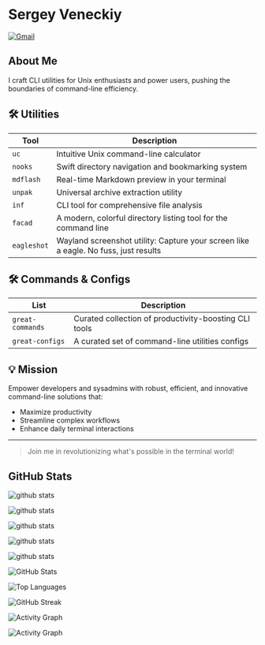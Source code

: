 # Sergey Veneckiy

[![Gmail](https://img.shields.io/badge/Gmail-Email%20Me-blue?logo=gmail)](mailto:s.venetsky@gmail.com)

## About Me

I craft CLI utilities for Unix enthusiasts and power users, pushing the boundaries of command-line efficiency.


## 🛠️ Utilities

| Tool | Description |
|------|-------------|
| `uc` | Intuitive Unix command-line calculator |
| `nooks` | Swift directory navigation and bookmarking system |
| `mdflash` | Real-time Markdown preview in your terminal |
| `unpak` | Universal archive extraction utility |
| `inf` | CLI tool for comprehensive file analysis  |
| `facad` | A modern, colorful directory listing tool for the command line  |
| `eagleshot` | Wayland screenshot utility: Capture your screen like a eagle. No fuss, just results |

## 🛠️ Commands & Configs
| List        | Description |
|-------------|-------------|
| `great-commands` | Curated collection of productivity-boosting CLI tools |
| `great-configs`  | A curated set of command-line utilities configs |



## 💡 Mission

Empower developers and sysadmins with robust, efficient, and innovative command-line solutions that:

- Maximize productivity
- Streamline complex workflows
- Enhance daily terminal interactions

---

> Join me in revolutionizing what's possible in the terminal world!


## GitHub Stats

![github stats](https://github-readme-stats.vercel.app/api?username=yellow-footed-honeyguide&show_icons=true&count_private=true&hide_title=true)

![github stats](https://github-readme-stats.vercel.app/api?username=yellow-footed-honeyguide&show_icons=true&count_private=true&hide_title=false&theme=radical&bg_color=0D1117&hide_border=true&include_all_commits=true&custom_title=My%20GitHub%20Stats&line_height=29&text_color=ffffff&icon_color=ff3860&title_color=ff3860)


![github stats](https://github-readme-stats.vercel.app/api?username=yellow-footed-honeyguide&show_icons=true&count_private=true&hide_title=false&theme=default&hide_border=false&include_all_commits=true&custom_title=GitHub%20Insights&card_width=400&line_height=24&ring_color=ff3860&text_bold=true&rank_icon=github)


![github stats](https://github-readme-stats.vercel.app/api?username=yellow-footed-honeyguide&show_icons=true&count_private=true&hide_title=true&theme=tokyonight&hide_border=true&include_all_commits=true&hide=contribs,issues&custom_title=GitHub%20Overview&layout=compact&card_width=300&line_height=20)


![github stats](https://github-readme-stats.vercel.app/api?username=yellow-footed-honeyguide&show_icons=true&count_private=true&hide_title=false&theme=transparent&bg_color=163852&title_color=f5b836&text_color=ffffff&icon_color=f5b836&border_color=f5b836&hide_border=false&include_all_commits=true&custom_title=My%20GitHub%20Activity)


![GitHub Stats](https://github-readme-stats.vercel.app/api?username=yellow-footed-honeyguide&show_icons=true&count_private=true&hide_title=false&theme=default&bg_color=ffffff&title_color=163852&text_color=163852&icon_color=f5b836&border_color=163852&border_radius=10&custom_title=My%20GitHub%20Snapshot&card_width=495&line_height=30&ring_color=f5b836&show_owner=true)

![Top Languages](https://github-readme-stats.vercel.app/api/top-langs/?username=yellow-footed-honeyguide&layout=compact&theme=default&title_color=163852&text_color=163852&bg_color=ffffff&border_color=163852&border_radius=10&card_width=495)


![GitHub Streak](https://github-readme-streak-stats.herokuapp.com/?user=yellow-footed-honeyguide&theme=default&background=ffffff&border=163852&ring=f5b836&fire=f5b836&currStreakNum=163852&sideNums=163852&currStreakLabel=163852&sideLabels=163852&dates=163852)


![Activity Graph](https://activity-graph.herokuapp.com/graph?username=yellow-footed-honeyguide&bg_color=ffffff&color=163852&line=f5b836&point=163852&area_color=f5b836&area=true&hide_border=false&custom_title=GitHub%20Activity%20Graph)

![Activity Graph](https://github-readme-activity-graph.vercel.app/graph?username=yellow-footed-honeyguide&bg_color=ffffff&color=163852&line=f5b836&point=163852&area_color=f5b836&area=true&hide_border=false&custom_title=GitHub%20Contribution%20Graph)

